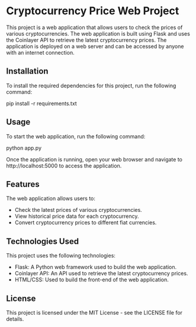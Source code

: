 # Cryptocurrency Price Web Project
This project is a web application that allows users to check the prices of various cryptocurrencies. The web application is built using Flask and uses the Coinlayer API to retrieve the latest cryptocurrency prices. The application is deployed on a web server and can be accessed by anyone with an internet connection.

## Installation
To install the required dependencies for this project, run the following command:

pip install -r requirements.txt

## Usage
To start the web application, run the following command:

python app.py

Once the application is running, open your web browser and navigate to http://localhost:5000 to access the application.

## Features
The web application allows users to:

- Check the latest prices of various cryptocurrencies.
- View historical price data for each cryptocurrency.
- Convert cryptocurrency prices to different fiat currencies.
## Technologies Used
This project uses the following technologies:

- Flask: A Python web framework used to build the web application.
- Coinlayer API: An API used to retrieve the latest cryptocurrency prices.
- HTML/CSS: Used to build the front-end of the web application.

## License
This project is licensed under the MIT License - see the LICENSE file for details.